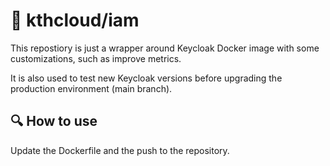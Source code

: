 # 🔐 kthcloud/iam

This repostiory is just a wrapper around Keycloak Docker image with some customizations, such as improve metrics.

It is also used to test new Keycloak versions before upgrading the production environment (main branch).

## 🔍 How to use

Update the Dockerfile and the push to the repository.

